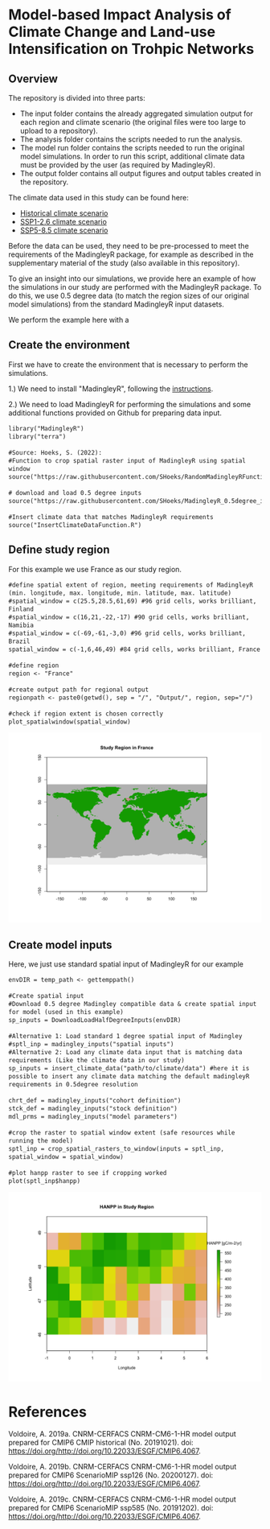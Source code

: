 # Model-based Impact Analysis of Climate Change and Land-use Intensification on Trohpic Networks 

## Overview 
The repository is divided into three parts: 

* The input folder contains the already aggregated simulation output for each region and climate scenario (the original files were too large to upload to a repository). 
* The analysis folder contains the scripts needed to run the analysis. 
* The model run folder contains the scripts needed to run the original model simulations. In order to run this script, additional climate data must be provided by the user (as required by MadingleyR). 
* The output folder contains all output figures and output tables created in the repository. 


The climate data used in this study can be found here: 

* [Historical climate scenario](https://doi.org/http://doi.org/10.22033/ESGF/CMIP6.4067)
* [SSP1-2.6 climate scenario](https://doi.org/http://doi.org/10.22033/ESGF/CMIP6.4067)
* [SSP5-8.5 climate scenario](https://doi.org/http://doi.org/10.22033/ESGF/CMIP6.4067)

Before the data can be used, they need to be pre-processed to meet the requirements of the MadingleyR package, for example as described in the supplementary material of the study (also available in this repository).

To give an insight into our simulations, we provide here an example of how the simulations in our study are performed with the MadingleyR package. To do this, we use 0.5 degree data (to match the region sizes of our original model simulations) from the standard MadingleyR input datasets.

We perform the example here with a

## Create the environment 
First we have to create the environment that is necessary to perform the simulations. 

1.) We need to install "MadingleyR", following the [instructions](https://github.com/MadingleyR/MadingleyR/blob/master/README.md).

2.) We need to load MadingleyR for performing the simulations and some additional functions provided on Github for preparing data input. 

```
library("MadingleyR")
library("terra")

#Source: Hoeks, S. (2022): 
#Function to crop spatial raster input of MadingleyR using spatial window
source("https://raw.githubusercontent.com/SHoeks/RandomMadingleyRFunctions/master/crop_spatial_rasters_to_window.r")

# download and load 0.5 degree inputs 
source("https://raw.githubusercontent.com/SHoeks/MadingleyR_0.5degree_inputs/master/DownloadLoadHalfDegreeInputs.R")

#Insert climate data that matches MadingleyR requirements
source("InsertClimateDataFunction.R") 

```

## Define study region 
For this example we use France as our study region.

```
#define spatial extent of region, meeting requirements of MadingleyR (min. longitude, max. longitude, min. latitude, max. latitude)
#spatial_window = c(25.5,28.5,61,69) #96 grid cells, works brilliant, Finland
#spatial_window = c(16,21,-22,-17) #90 grid cells, works brilliant, Namibia 
#spatial_window = c(-69,-61,-3,0) #96 grid cells, works brilliant, Brazil 
spatial_window = c(-1,6,46,49) #84 grid cells, works brilliant, France

#define region
region <- "France"

#create output path for regional output 
regionpath <- paste0(getwd(), sep = "/", "Output/", region, sep="/")

#check if region extent is chosen correctly 
plot_spatialwindow(spatial_window)

```
![](png/Sptl_Wind_France.png)

## Create model inputs 
Here, we just use standard spatial input of MadingleyR for our example 

```
envDIR = temp_path <- gettemppath()

#Create spatial input 
#Download 0.5 degree Madingley compatible data & create spatial input for model (used in this example)
sp_inputs = DownloadLoadHalfDegreeInputs(envDIR)

#Alternative 1: Load standard 1 degree spatial input of Madingley
#sptl_inp = madingley_inputs("spatial inputs") 
#Alternative 2: Load any climate data input that is matching data requirements (Like the climate data in our study)
sp_inputs = insert_climate_data("path/to/climate/data") #here it is possible to insert any climate data matching the default madingleyR requirements in 0.5degree resolution

chrt_def = madingley_inputs("cohort definition")
stck_def = madingley_inputs("stock definition")
mdl_prms = madingley_inputs("model parameters")

#crop the raster to spatial window extent (safe resources while running the model)
sptl_inp = crop_spatial_rasters_to_window(inputs = sptl_inp, spatial_window = spatial_window)

#plot hanpp raster to see if cropping worked 
plot(sptl_inp$hanpp)

```
![](png/HANPP_France.png)



# References
Voldoire, A. 2019a. CNRM-CERFACS CNRM-CM6-1-HR model output prepared for CMIP6 CMIP historical (No. 20191021). doi: https://doi.org/http://doi.org/10.22033/ESGF/CMIP6.4067.

Voldoire, A. 2019b. CNRM-CERFACS CNRM-CM6-1-HR model output prepared for CMIP6 ScenarioMIP ssp126 (No. 20200127). doi: https://doi.org/http://doi.org/10.22033/ESGF/CMIP6.4067.

Voldoire, A. 2019c. CNRM-CERFACS CNRM-CM6-1-HR model output prepared for CMIP6 ScenarioMIP ssp585 (No. 20191202). doi: https://doi.org/http://doi.org/10.22033/ESGF/CMIP6.4067.

